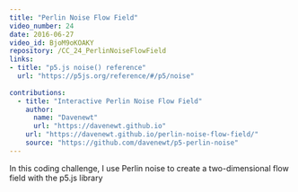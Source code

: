 ```yaml
---
title: "Perlin Noise Flow Field"
video_number: 24
date: 2016-06-27
video_id: BjoM9oKOAKY
repository: /CC_24_PerlinNoiseFlowField
links:
- title: "p5.js noise() reference"  
  url: "https://p5js.org/reference/#/p5/noise"
  
contributions:
  - title: "Interactive Perlin Noise Flow Field"
    author:
      name: "Davenewt"
      url: "https://davenewt.github.io"
    url: "https://davenewt.github.io/perlin-noise-flow-field/"
    source: "https://github.com/davenewt/p5-perlin-noise"
---
```


In this coding challenge, I use Perlin noise to create a two-dimensional flow field with the p5.js library

